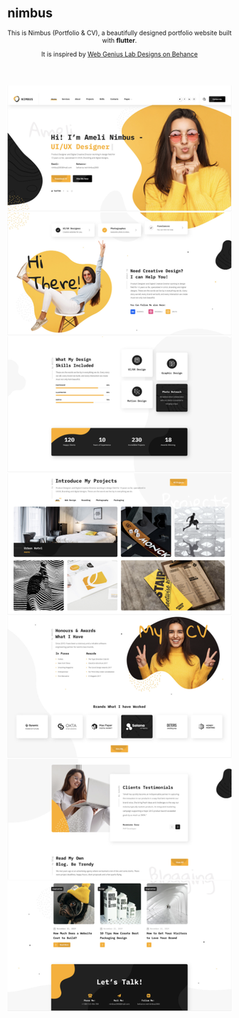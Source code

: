 # nimbus


<p align="center">
    This is Nimbus (Portfolio & CV), a beautifully designed portfolio website built with <strong>flutter</strong>.
</p>
<p align="center">
    It is inspired by <a href="https://www.behance.net/gallery/96275519/Nimbus-CV-Portfolio-WordPress-Theme" target="_blank">Web Genius Lab Designs on Behance</a>
</p>


<br/><br/>

![Screenshot](assets/screenshots/design_shot_1.png)
![Screenshot](assets/screenshots/design_shot_2.png)
![Screenshot](assets/screenshots/design_shot_3.png)
![Screenshot](assets/screenshots/design_shot_4.png)
![Screenshot](assets/screenshots/design_shot_5.png)
![Screenshot](assets/screenshots/design_shot_6.png)
![Screenshot](assets/screenshots/design_shot_7.png)
